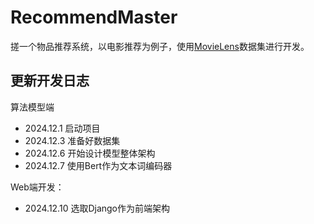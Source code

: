 # RecommendMaster

搓一个物品推荐系统，以电影推荐为例子，使用[MovieLens](https://grouplens.org/datasets/movielens/)数据集进行开发。



## 更新开发日志

算法模型端

- 2024.12.1 启动项目
- 2024.12.3 准备好数据集
- 2024.12.6 开始设计模型整体架构
- 2024.12.7 使用Bert作为文本词编码器


Web端开发：

- 2024.12.10 选取Django作为前端架构
